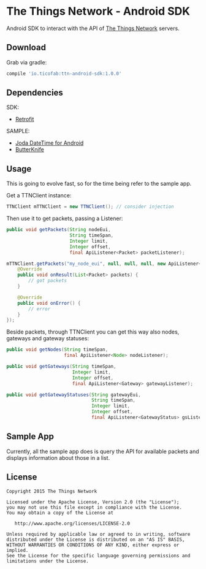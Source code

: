 The Things Network - Android SDK
=======

Android SDK to interact with the API of [The Things Network](http://thethingsnetwork.org) servers.


Download
--------

Grab via gradle:

```groovy
compile 'io.ticofab:ttn-android-sdk:1.0.0'
```

Dependencies
------------

SDK:

* [Retrofit](http://square.github.io/retrofit/)

SAMPLE:

* [Joda DateTime for Android][1]
* [ButterKnife](http://jakewharton.github.io/butterknife/)

Usage
-----

This is going to evolve fast, so for the time being refer to the sample app.

Get a TTNClient instance:

```java
TTNClient mTTNClient = new TTNClient(); // consider injection
```

Then use it to get packets, passing a Listener:

```java
public void getPackets(String nodeEui,
                       String timeSpan,
                       Integer limit,
                       Integer offset,
                       final ApiListener<Packet> packetListener);

mTTNClient.getPackets("my_node_eui", null, null, null, new ApiListener<Packet>() {
    @Override
    public void onResult(List<Packet> packets) {
        // got packets
    }

    @Override
    public void onError() {
        // error
    }
});
```
Beside packets, through TTNClient you can get this way also nodes, gateways and gateway statuses:

```java
public void getNodes(String timeSpan,
                     final ApiListener<Node> nodeListener);

public void getGateways(String timeSpan,
                        Integer limit,
                        Integer offset,
                        final ApiListener<Gateway> gatewayListener);

public void getGatewayStatuses(String gatewayEui,
                               String timeSpan,
                               Integer limit,
                               Integer offset,
                               final ApiListener<GatewayStatus> gsListener);
```

Sample App
----------

Currently, all the sample app does is query the API for available packets and displays information about those in a list.

License
--------

    Copyright 2015 The Things Network

    Licensed under the Apache License, Version 2.0 (the "License");
    you may not use this file except in compliance with the License.
    You may obtain a copy of the License at

       http://www.apache.org/licenses/LICENSE-2.0

    Unless required by applicable law or agreed to in writing, software
    distributed under the License is distributed on an "AS IS" BASIS,
    WITHOUT WARRANTIES OR CONDITIONS OF ANY KIND, either express or implied.
    See the License for the specific language governing permissions and
    limitations under the License.

[1]: https://github.com/dlew/joda-time-android
